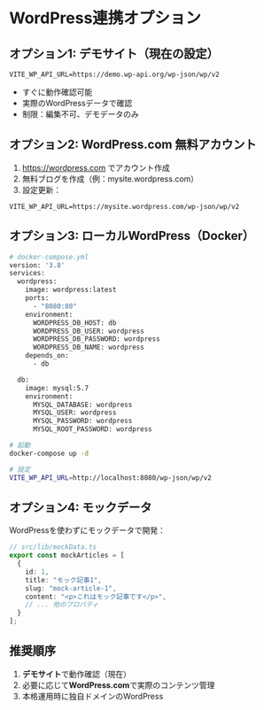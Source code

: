 # WordPress連携オプション

## オプション1: デモサイト（現在の設定）
```
VITE_WP_API_URL=https://demo.wp-api.org/wp-json/wp/v2
```
- すぐに動作確認可能
- 実際のWordPressデータで確認
- 制限：編集不可、デモデータのみ

## オプション2: WordPress.com 無料アカウント
1. https://wordpress.com でアカウント作成
2. 無料ブログを作成（例：mysite.wordpress.com）
3. 設定更新：
```
VITE_WP_API_URL=https://mysite.wordpress.com/wp-json/wp/v2
```

## オプション3: ローカルWordPress（Docker）
```bash
# docker-compose.yml
version: '3.8'
services:
  wordpress:
    image: wordpress:latest
    ports:
      - "8080:80"
    environment:
      WORDPRESS_DB_HOST: db
      WORDPRESS_DB_USER: wordpress
      WORDPRESS_DB_PASSWORD: wordpress
      WORDPRESS_DB_NAME: wordpress
    depends_on:
      - db

  db:
    image: mysql:5.7
    environment:
      MYSQL_DATABASE: wordpress
      MYSQL_USER: wordpress
      MYSQL_PASSWORD: wordpress
      MYSQL_ROOT_PASSWORD: wordpress

# 起動
docker-compose up -d

# 設定
VITE_WP_API_URL=http://localhost:8080/wp-json/wp/v2
```

## オプション4: モックデータ
WordPressを使わずにモックデータで開発：

```typescript
// src/lib/mockData.ts
export const mockArticles = [
  {
    id: 1,
    title: "モック記事1",
    slug: "mock-article-1",
    content: "<p>これはモック記事です</p>",
    // ... 他のプロパティ
  }
];
```

## 推奨順序
1. **デモサイト**で動作確認（現在）
2. 必要に応じて**WordPress.com**で実際のコンテンツ管理
3. 本格運用時に独自ドメインのWordPress